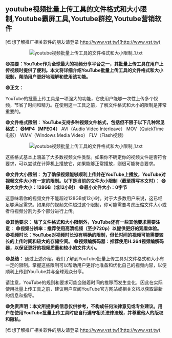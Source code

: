 ## **youtube视频批量上传工具的文件格式和大小限制,Youtube霸屏工具,Youtube群控,Youtube营销软件**

[😍想了解推广相关软件的朋友请登录 http://www.vst.tw](http://www.vst.tw)

 <center><img src="https://vst.tw/MP4/tuiguang/png/4.png" alt="youtube视频批量上传工具的文件格式和大小限制_1.txt"></center>

**😄摘要：YouTube作为全球最大的视频分享平台之一，其批量上传工具在用户上传视频时提供了便利。本文将详细介绍YouTube批量上传工具的文件格式和大小限制，帮助用户更好地理解和使用该功能。**

**😄正文：**

YouTube的批量上传工具是一项强大的功能，它使用户能够一次性上传多个视频，节省了时间和精力。在使用这一工具之前，了解文件格式和大小的限制是非常重要的。

**😄文件格式限制： YouTube支持多种视频文件格式，包括但不限于以下几种常见格式：**
**😄MP4（MPEG4）**
AVI（Audio Video Interleave）
MOV（QuickTime电影）
WMV（Windows Media Video）
FLV（Flash视频）

 <center><img src="https://vst.tw/MP4/tuiguang/png/6.png" alt="youtube视频批量上传工具的文件格式和大小限制_1.txt"></center>

这些格式基本上涵盖了大多数视频文件类型。如果你不确定你的视频文件是否符合要求，可以尝试在计算机上播放它，如果能够正常播放，则很可能符合要求。

**😄文件大小限制： 为了确保视频能够顺利上传并在YouTube上播放，YouTube对视频文件大小有一定的限制。以下是当前的文件大小限制（截至撰写本文时）：**
**😄最大文件大小：128GB（或12小时）**
**😄最小文件大小：0字节**

这意味着你的视频文件不能超过128GB或12小时。对于大多数用户来说，这已经足够满足需求。如果你的视频文件超过这个限制，你可能需要考虑压缩文件大小或者将视频分割为多个部分进行上传。

**😄其他要求： 除了文件格式和大小限制外，YouTube还有一些其他要求需要注意：**
**😄视频分辨率：推荐使用高清视频（至少720p）以提供更好的观看体验。**
**😄视频时长：YouTube对视频时长没有明确的限制，但长时间的视频可能需要较长的上传时间和较大的存储空间。**
**😄视频编解码器：推荐使用H.264视频编解码器，以保证更好的视频质量和较小的文件大小。**

**😄总结：**
通过上述介绍，我们了解到YouTube批量上传工具对文件格式和大小有一定的限制。掌握这些限制可以帮助用户更好地准备和优化自己的视频内容，以便顺利上传到YouTube并与全球观众分享。

请注意，YouTube的规则和要求可能会随着时间的推移而发生变化，因此在实际使用批量上传工具之前，建议用户查阅YouTube官方网站或相关文档以获取最新的信息和指导。

**😄免责声明：本文所提供的信息仅供参考，不构成任何法律意见或专业建议。用户在使用YouTube批量上传工具时应自行遵守相关法律法规，并尊重他人的版权和隐私。**

[😍想了解推广相关软件的朋友请登录 http://www.vst.tw](http://www.vst.tw)



